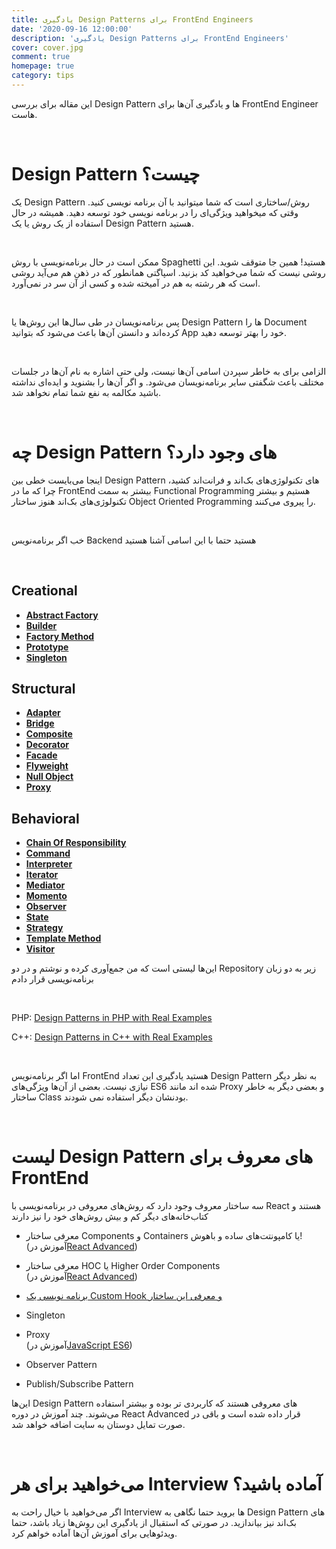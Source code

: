 ```yaml
---
title: یادگیری Design Patterns برای FrontEnd Engineers
date: '2020-09-16 12:00:00'
description: 'یادگیری Design Patterns برای FrontEnd Engineers'
cover: cover.jpg
comment: true
homepage: true
category: tips
---
```


این مقاله برای بررسی Design Pattern ها و یادگیری آن‌ها برای FrontEnd Engineer هاست.

<br />

# Design Pattern چیست؟

یک Design Pattern روش/ساختاری است که شما میتوانید با آن برنامه نویسی کنید. وقتی که میخواهید ویژگی‌ای را در برنامه نویسی خود توسعه دهید. همیشه در حال استفاده از یک روش یا یک Design Pattern هستید.

<br />

ممکن است در حال برنامه‌نویسی با روش Spaghetti هستید! همین جا متوقف شوید. این روشی نیست که شما می‌خواهید کد بزنید. اسپاگتی همانطور که در ذهن هم می‌آید روشی است که هر رشته به هم در آمیخته شده و کسی از آن سر در نمی‌آورد.

<br />

پس برنامه‌نویسان در طی سال‌ها این روش‌ها یا Design Pattern ها را Document کرده‌اند و دانستن آن‌ها باعث می‌شود که بتوانید App خود را بهتر توسعه دهید.

<br />

الزامی برای به خاطر سپردن اسامی آن‌ها نیست، ولی حتی اشاره به نام آن‌ها در جلسات مختلف باعث شگفتی سایر برنامه‌نویسان می‌شود. و اگر آن‌ها را بشنوید و ایده‌ای نداشته باشید مکالمه به نفع شما تمام نخواهد شد.

<br />

# چه Design Pattern های وجود دارد؟

اینجا می‌بایست خطی بین Design Pattern های تکنولوژی‌های بک‌اند و فرانت‌اند کشید، چرا که ما در FrontEnd بیشتر به سمت Functional Programming هستیم و بیشتر تکنولوژی‌های بک‌اند هنوز ساختار Object Oriented Programming را پیروی می‌کنند.

<br />

خب اگر برنامه‌نویس Backend هستید حتما با این اسامی آشنا هستید

<br />

<div class="ltr">

## Creational

- [**Abstract Factory**](https://github.com/ehsangazar/design-patterns-cpp/blob/master/creational-patterns/abstract-factory.cpp)
- [**Builder**](https://github.com/ehsangazar/design-patterns-cpp/blob/master/creational-patterns/builder.cpp)
- [**Factory Method**](https://github.com/ehsangazar/design-patterns-cpp/blob/master/creational-patterns/factory-method.cpp)
- [**Prototype**](https://github.com/ehsangazar/design-patterns-cpp/blob/master/creational-patterns/prototype.cpp)
- [**Singleton**](https://github.com/ehsangazar/design-patterns-cpp/blob/master/creational-patterns/singleton.cpp)

## Structural

- [**Adapter**](https://github.com/ehsangazar/design-patterns-cpp/blob/master/structural-patterns/adapter.cpp)
- [**Bridge**](https://github.com/ehsangazar/design-patterns-cpp/blob/master/structural-patterns/bridge.cpp)
- [**Composite**](https://github.com/ehsangazar/design-patterns-cpp/blob/master/structural-patterns/composite.cpp)
- [**Decorator**](https://github.com/ehsangazar/design-patterns-cpp/blob/master/structural-patterns/decorator.cpp)
- [**Facade**](https://github.com/ehsangazar/design-patterns-cpp/blob/master/structural-patterns/facade.cpp)
- [**Flyweight**](https://github.com/ehsangazar/design-patterns-cpp/blob/master/structural-patterns/flyweight.cpp)
- [**Null Object**](https://github.com/ehsangazar/design-patterns-cpp/blob/master/structural-patterns/null_object.cpp)
- [**Proxy**](https://github.com/ehsangazar/design-patterns-cpp/blob/master/structural-patterns/proxy.cpp)

## Behavioral

- [**Chain Of Responsibility**](https://github.com/ehsangazar/design-patterns-cpp/blob/master/behavioral-patterns/chain-of-responsibility.cpp)
- [**Command**](https://github.com/ehsangazar/design-patterns-cpp/blob/master/behavioral-patterns/command.cpp)
- [**Interpreter**](https://github.com/ehsangazar/design-patterns-cpp/blob/master/behavioral-patterns/interpreter.cpp)
- [**Iterator**](https://github.com/ehsangazar/design-patterns-cpp/blob/master/behavioral-patterns/iterator.cpp)
- [**Mediator**](https://github.com/ehsangazar/design-patterns-cpp/blob/master/behavioral-patterns/mediator.cpp)
- [**Momento**](https://github.com/ehsangazar/design-patterns-cpp/blob/master/behavioral-patterns/momento.cpp)
- [**Observer**](https://github.com/ehsangazar/design-patterns-cpp/blob/master/behavioral-patterns/observer.cpp)
- [**State**](https://github.com/ehsangazar/design-patterns-cpp/blob/master/behavioral-patterns/state.cpp)
- [**Strategy**](https://github.com/ehsangazar/design-patterns-cpp/blob/master/behavioral-patterns/strategy.cpp)
- [**Template Method**](https://github.com/ehsangazar/design-patterns-cpp/blob/master/behavioral-patterns/template-method.cpp)
- [**Visitor**](https://github.com/ehsangazar/design-patterns-cpp/blob/master/behavioral-patterns/visitor.cpp)

</div>

این‌ها لیستی است که من جمع‌آوری کرده و نوشتم و در دو Repository زیر به دو زبان برنامه‌نویسی قرار دادم

<br />

<div class="ltr">

PHP: [Design Patterns in PHP with Real Examples](https://github.com/ehsangazar/design-patterns-php)
<br />

C++: [Design Patterns in C++ with Real Examples](https://github.com/ehsangazar/design-patterns-cpp)

</div>

<br />

اما اگر برنامه‌نویس FrontEnd هستید یادگیری این تعداد Design Pattern به نظر دیگر نیازی نیست. بعضی از آن‌ها ویژگی‌های ES6 شده اند مانند Proxy و بعضی دیگر به خاطر ساختار Class بودنشان دیگر استفاده نمی شودند.

<br />

# لیست Design Pattern های معروف برای FrontEnd

سه ساختار معروف وجود دارد که روش‌های معروفی در برنامه‌نویسی با React هستند و کتاب‌خانه‌های دیگر کم و بیش روش‌های خود را نیز دارند

- معرفی ساختار Components و Containers یا کامپونتت‌های ساده و باهوش!
  <br />
  (آموزش در[React Advanced](/react-advanced-course))

- معرفی ساختار HOC یا Higher Order Components
  <br />
  (آموزش در[React Advanced](/react-advanced-course))
- [برنامه نویسی یک Custom Hook و معرفی این ساختار](/how-to-work-custom-hooks-react/)
- Singleton
- Proxy
  <br />
  (آموزش در[JavaScript ES6](/es6-es7-etc-babel-webpack-javascript-course))
- Observer Pattern
- Publish/Subscribe Pattern

این‌ها Design Pattern های معروفی هستند که کاربردی تر بوده و بیشتر استفاده می‌شوند. چند آموزش در دوره React Advanced قرار داده شده است و باقی در صورت تمایل دوستان به سایت اضافه خواهد شد.

<br />

# می‌خواهید برای هر Interview آماده باشید؟

اگر می‌خواهید با خیال راحت به Interview ها بروید حتما نگاهی به Design Pattern های بک‌اند نیز بیاندازید. در صورتی که استقبال از یادگیری این‌ روش‌ها زیاد باشد، حتما ویدئوهایی برای آموزش‌ آن‌‌ها آماده خواهم کرد.
